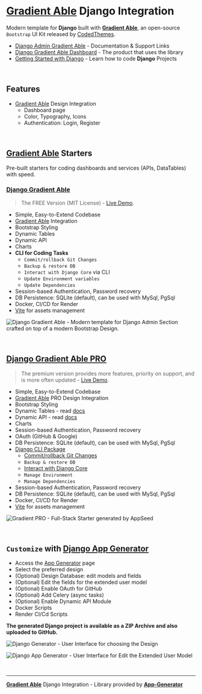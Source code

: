 # [Gradient Able](https://app-generator.dev/product/gradient-able/) Django Integration

Modern template for **Django** built with **[Gradient Able](https://app-generator.dev/product/gradient-able/)**, an open-source `Bootstrap` UI Kit released by [CodedThemes](https://app-generator.dev/agency/codedthemes/).

- [Django Admin Gradient Able](https://app-generator.dev/docs/products/django-libs/theme-gradient-able.html) - Documentation & Support Links
- [Django Gradient Able Dashboard](https://app-generator.dev/product/gradient-able/django/) - The product that uses the library
- [Getting Started with Django](https://app-generator.dev/docs/technologies/django/index.html) - Learn how to code **Django** Projects

<br />

## **Features**

- [Gradient Able](https://app-generator.dev/docs/templates/bootstrap/gradient-able.html) Design Integration
  - Dashboard page
  - Color, Typography, Icons 
  - Authentication: Login, Register
  
<br />

## [Gradient Able](https://app-generator.dev/product/gradient-able/) Starters

Pre-built starters for coding dashboards and services (APIs, DataTables) with speed.

### [Django Gradient Able](https://app-generator.dev/product/gradient-able/django/)

> The FREE Version (MIT License) - [Live Demo](https://django-gradient-able.appseed-srv1.com).

- Simple, Easy-to-Extend Codebase
- [Gradient Able](https://app-generator.dev/product/gradient-able/) Integration 
- Bootstrap Styling 
- Dynamic Tables
- Dynamic API
- Charts
- **CLI for Coding Tasks**
  - `Commit/rollback Git Changes`
  - `Backup & restore DB`
  - `Interact with Django Core` via CLI
  - `Update Environment variables`
  - `Update Dependencies`
- Session-based Authentication, Password recovery
- DB Persistence: SQLite (default), can be used with MySql, PgSql
- Docker, CI/CD for Render
- [Vite](https://app-generator.dev/docs/technologies/vite/index.html) for assets management

![Django Gradient Able - Modern template for Django Admin Section crafted on top of a modern Bootstrap Design.](https://user-images.githubusercontent.com/51070104/171583187-c4ca1bef-b535-458e-9250-8d62ba1f5b30.png)

<br />

## [Django Gradient Able PRO](https://app-generator.dev/product/gradient-able-pro/django/)

> The premium version provides more features, priority on support, and is more often updated - [Live Demo](https://django-gradient-pro.onrender.com/).

- Simple, Easy-to-Extend Codebase
- [Gradient Able](https://app-generator.dev/product/gradient-able/) PRO Design Integration 
- Bootstrap Styling 
- Dynamic Tables - read [docs](https://app-generator.dev/docs/developer-tools/dynamic-datatables.html)
- Dynamic API - read [docs](https://app-generator.dev/docs/developer-tools/dynamic-api.html)
- Charts
- Session-based Authentication, Password recovery
- OAuth (GitHub & Google)
- DB Persistence: SQLite (default), can be used with MySql, PgSql
- [Django CLI Package](https://app-generator.dev/docs/developer-tools/django-cli/index.html)
    - [Commit/rollback Git Changes](https://app-generator.dev/docs/developer-tools/django-cli/git-interface.html)
    - `Backup & restore DB`
    - [Interact with Django Core](https://app-generator.dev/docs/developer-tools/django-cli/query-django.html)
    - `Manage Environment`
    - `Manage Dependencies`
- Session-based Authentication, Password recovery
- DB Persistence: SQLite (default), can be used with MySql, PgSql
- Docker, CI/CD for Render
- [Vite](https://app-generator.dev/docs/technologies/vite/index.html) for assets management

![Gradient PRO - Full-Stack Starter generated by AppSeed](https://user-images.githubusercontent.com/51070104/216759901-7b3a6c50-b224-4ae2-922c-3cb4648a5802.png)

<br />

## `Customize` with [Django App Generator](https://app-generator.dev/tools/django-generator/)

- Access the [App Generator](https://app-generator.dev/tools/django-generator/) page
- Select the preferred design
- (Optional) Design Database: edit models and fields
- (Optional) Edit the fields for the extended user model
- (Optional) Enable OAuth for GitHub
- (Optional) Add Celery (async tasks)
- (Optional) Enable Dynamic API Module
- Docker Scripts
- Render CI/Cd Scripts

**The generated Django project is available as a ZIP Archive and also uploaded to GitHub.**

![Django Generator - User Interface for choosing the Design](https://github.com/user-attachments/assets/b989c434-1c53-49ff-8dda-b46dbfc142ac) 

![Django App Generator - User Interface for Edit the Extended User Model](https://github.com/user-attachments/assets/f1a5fb68-a5ba-49c9-a3ae-91716de09912) 

<br />

---
**[Gradient Able](https://app-generator.dev/product/gradient-able/)** Django Integration - Library provided by **[App-Generator](https://app-generator.dev)**
